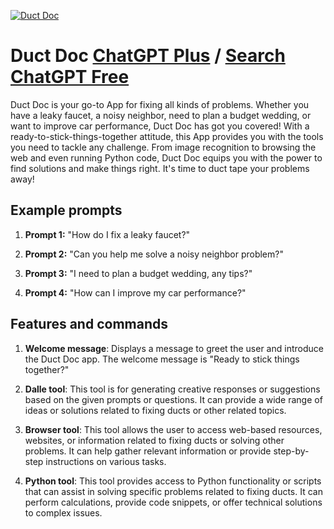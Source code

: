 
[![Duct Doc](https://files.oaiusercontent.com/file-MvDqvy2fTPdw7fffWFLMvZyQ?se=2123-10-16T18%3A13%3A24Z&sp=r&sv=2021-08-06&sr=b&rscc=max-age%3D31536000%2C%20immutable&rscd=attachment%3B%20filename%3Da7e4ae96-f4ee-4478-abf1-84334c3dcdff.png&sig=6QyW8m5%2Bf5F2yMSdkYt6Rt62vRqCAVzaZNj6KLQFkj0%3D)](https://chat.openai.com/g/g-2kdq42zsD-duct-doc)

# Duct Doc [ChatGPT Plus](https://chat.openai.com/g/g-2kdq42zsD-duct-doc) / [Search ChatGPT Free](https://gptcall.net/index.html#/?search=Duct%20Doc)

Duct Doc is your go-to App for fixing all kinds of problems. Whether you have a leaky faucet, a noisy neighbor, need to plan a budget wedding, or want to improve car performance, Duct Doc has got you covered! With a ready-to-stick-things-together attitude, this App provides you with the tools you need to tackle any challenge. From image recognition to browsing the web and even running Python code, Duct Doc equips you with the power to find solutions and make things right. It's time to duct tape your problems away!

## Example prompts

1. **Prompt 1:** "How do I fix a leaky faucet?"

2. **Prompt 2:** "Can you help me solve a noisy neighbor problem?"

3. **Prompt 3:** "I need to plan a budget wedding, any tips?"

4. **Prompt 4:** "How can I improve my car performance?"

## Features and commands

1. **Welcome message**: Displays a message to greet the user and introduce the Duct Doc app. The welcome message is "Ready to stick things together?"

2. **Dalle tool**: This tool is for generating creative responses or suggestions based on the given prompts or questions. It can provide a wide range of ideas or solutions related to fixing ducts or other related topics.

3. **Browser tool**: This tool allows the user to access web-based resources, websites, or information related to fixing ducts or solving other problems. It can help gather relevant information or provide step-by-step instructions on various tasks.

4. **Python tool**: This tool provides access to Python functionality or scripts that can assist in solving specific problems related to fixing ducts. It can perform calculations, provide code snippets, or offer technical solutions to complex issues.


